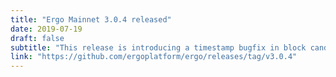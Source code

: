 ```yaml
---
title: "Ergo Mainnet 3.0.4 released"
date: 2019-07-19
draft: false
subtitle: "This release is introducing a timestamp bugfix in block candidate generation algorithm. Highly recommended for miners" 
link: "https://github.com/ergoplatform/ergo/releases/tag/v3.0.4"
---
```

